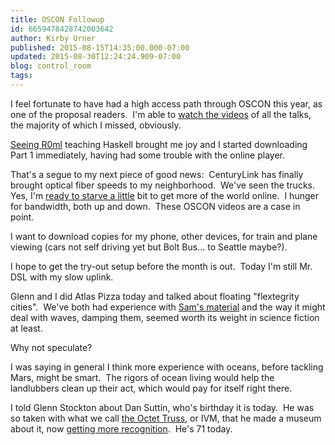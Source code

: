 ```yaml
---
title: OSCON Followup
id: 6659478428742003642
author: Kirby Urner
published: 2015-08-15T14:35:00.000-07:00
updated: 2015-08-30T12:24:24.909-07:00
blog: control_room
tags: 
---
```


[](https://www.flickr.com/photos/kirbyurner/21019659901/)

I feel fortunate to have had a high access path through OSCON this year, as one of the proposal readers.  I'm able to [watch the videos](http://mybizmo.blogspot.com/2015/07/oscon-2015-wrap-up.html) of all the talks, the majority of which I missed, obviously.

[Seeing R0ml](http://worldgame.blogspot.com/2014/07/r0mls-talk-why-schools-dont-teach-open.html) teaching Haskell brought me joy and I started downloading Part 1 immediately, having had some trouble with the online player.

That's a segue to my next piece of good news:  CenturyLink has finally brought optical fiber speeds to my neighborhood.  We've seen the trucks.  Yes, I'm [ready to starve a little](http://worldgame.blogspot.com/2015/08/health-talk.html) bit to get more of the world online.  I hunger for bandwidth, both up and down.  These OSCON videos are a case in point.

I want to download copies for my phone, other devices, for train and plane viewing (cars not self driving yet but Bolt Bus... to Seattle maybe?).

I hope to get the try-out setup before the month is out.  Today I'm still Mr. DSL with my slow uplink.

Glenn and I did Atlas Pizza today and talked about floating "flextegrity cities".  We've both had experience with [Sam's material](https://flic.kr/p/crzsp1) and the way it might deal with waves, damping them, seemed worth its weight in science fiction at least.

Why not speculate?

I was saying in general I think more experience with oceans, before tackling Mars, might be smart.  The rigors of ocean living would help the landlubbers clean up their act, which would pay for itself right there.

I told Glenn Stockton about Dan Suttin, who's birthday it is today.  He was so taken with what we call [the Octet Truss](http://www.grunch.net/synergetics/octet.html), or IVM, that he made a museum about it, now [getting more recognition](http://www.mysanantonio.com/news/local/communities/southside/article/Eccentric-Octa-Tetra-museum-finds-safe-haven-5757526.php).  He's 71 today. 

[](https://www.flickr.com/photos/kirbyurner/20605039975/in/dateposted-public/)